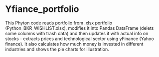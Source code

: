 # Yfiance_portfolio
This Phyton code reads portfolio from .xlsx portfolio (Python_BKR_WISHLIST.xlsx), modifies it into Pandas DataFrame (delets some columns with trash data)
and then updates it with actual info on stocks - extracts prices and technological sector using yFinance (Yahoo finance). 
It also calculates how much money is invested in different industries and shows the pie charts for illustration.
